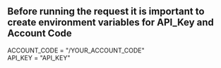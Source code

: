 
## Before running the request it is important to create environment variables for API_Key and Account Code

ACCOUNT_CODE = "/YOUR_ACCOUNT_CODE"  
API_KEY = "API_KEY"  